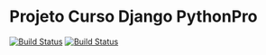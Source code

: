 # Projeto Curso Django PythonPro
[![Build Status](https://travis-ci.org/ITSCBrasil/curso-django-pythonpro.svg?branch=master)](https://travis-ci.org/ITSCBrasil/curso-django-pythonpro)
[![Build Status](https://travis-ci.org/ITSCBrasil/curso-django-pythonpro.svg?branch=master)](https://travis-ci.org/ITSCBrasil/curso-django-pythonpro)
